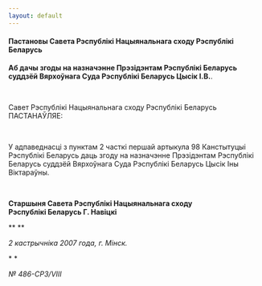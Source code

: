```yaml
---
layout: default
---
```


#### Пастановы Савета Рэспублікі Нацыянальнага сходу Рэспублікі Беларусь

<div data-align="center">

**Аб дачы згоды на назначэнне Прэзідэнтам Рэспублікі Беларусь суддзёй
Вярхоўнага Суда Рэспублікі Беларусь Цысік І.В.**.

</div>

<div>

 

</div>

<div>

Савет Рэспублікі Нацыянальнага сходу Рэспублікі Беларусь ПАСТАНАЎЛЯЕ:

</div>

<div>

 

</div>

<div>

У адпаведнасці з пунктам 2 часткі першай артыкула 98 Канстытуцыі
Рэспублікі Беларусь даць згоду на назначэнне Прэзідэнтам
Рэспублікі Беларусь суддзёй Вярхоўнага Суда Рэспублікі Беларусь
Цысік Іны Віктараўны.

</div>

<div>

 

</div>

<div data-align="right">

**Старшыня Савета Рэспублікі Нацыянальнага сходу  
Рэспублікі Беларусь Г. Навіцкі**

</div>

<div data-align="right">

** **

</div>

<div>

*2 кастрычніка 2007 года, г. Мінск.*

</div>

<div>

* *

</div>

<div>

*№ 486-СР3/VІІІ*

</div>

<div>

 

</div>

<div>

 

</div>

